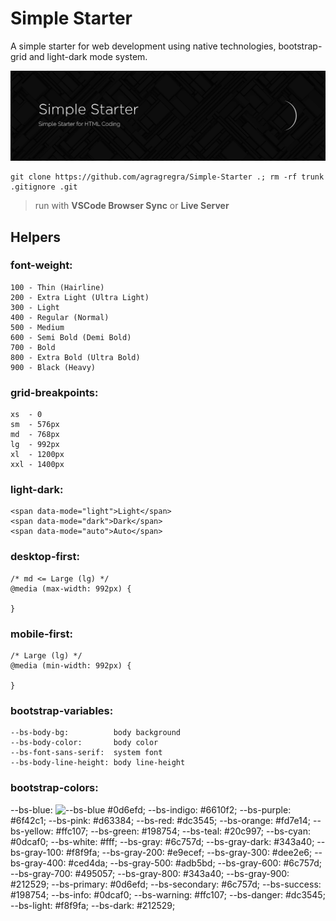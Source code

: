 # Simple Starter
A simple starter for web development using native technologies, bootstrap-grid and light-dark mode system.

![Simple-Starter](https://raw.githubusercontent.com/agragregra/Simple-Starter/main/img/preview.png)
```
git clone https://github.com/agragregra/Simple-Starter .; rm -rf trunk .gitignore .git
```

> run with **VSCode Browser Sync** or **Live Server**

## Helpers

### font-weight:
```
100 - Thin (Hairline)
200 - Extra Light (Ultra Light)
300 - Light
400 - Regular (Normal)
500 - Medium
600 - Semi Bold (Demi Bold)
700 - Bold
800 - Extra Bold (Ultra Bold)
900 - Black (Heavy)
```

### grid-breakpoints:
```
xs  - 0
sm  - 576px
md  - 768px
lg  - 992px
xl  - 1200px
xxl - 1400px
```

### light-dark:
```
<span data-mode="light">Light</span>
<span data-mode="dark">Dark</span>
<span data-mode="auto">Auto</span>
```

### desktop-first:
```
/* md <= Large (lg) */
@media (max-width: 992px) {

}
```

### mobile-first:
```
/* Large (lg) */
@media (min-width: 992px) {

}
```

### bootstrap-variables:
```
--bs-body-bg:          body background
--bs-body-color:       body color
--bs-font-sans-serif:  system font
--bs-body-line-height: body line-height
```

### bootstrap-colors:
--bs-blue: ![--bs-blue](https://github.com/user-attachments/assets/5da15845-cc0a-4c02-9b17-f8ce3c1c9598|width=27) #0d6efd;
--bs-indigo: #6610f2;
--bs-purple: #6f42c1;
--bs-pink: #d63384;
--bs-red: #dc3545;
--bs-orange: #fd7e14;
--bs-yellow: #ffc107;
--bs-green: #198754;
--bs-teal: #20c997;
--bs-cyan: #0dcaf0;
--bs-white: #fff;
--bs-gray: #6c757d;
--bs-gray-dark: #343a40;
--bs-gray-100: #f8f9fa;
--bs-gray-200: #e9ecef;
--bs-gray-300: #dee2e6;
--bs-gray-400: #ced4da;
--bs-gray-500: #adb5bd;
--bs-gray-600: #6c757d;
--bs-gray-700: #495057;
--bs-gray-800: #343a40;
--bs-gray-900: #212529;
--bs-primary: #0d6efd;
--bs-secondary: #6c757d;
--bs-success: #198754;
--bs-info: #0dcaf0;
--bs-warning: #ffc107;
--bs-danger: #dc3545;
--bs-light: #f8f9fa;
--bs-dark: #212529;
